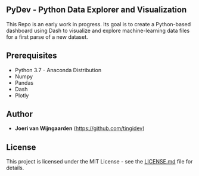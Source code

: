 ## PyDev - Python Data Explorer and Visualization

This Repo is an early work in progress. Its goal is to create a Python-based dashboard using Dash to visualize and explore machine-learning data files for a first parse of a new dataset.

## Prerequisites

- Python 3.7 - Anaconda Distribution
- Numpy
- Pandas
- Dash
- Plotly

## Author

* **Joeri van Wijngaarden** (https://github.com/tingidev)

## License

This project is licensed under the MIT License - see the [LICENSE.md](LICENSE.md) file for details.

